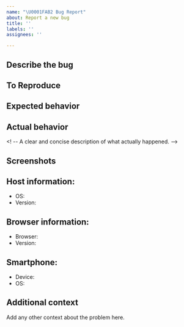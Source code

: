 ```yaml
---
name: "\U0001FAB2 Bug Report"
about: Report a new bug
title: ''
labels: ''
assignees: ''

---
```


## Describe the bug
<!-- A clear and concise description of what the bug is. -->

## To Reproduce
<!-- Give a numbered list of steps to recreate this bug -->

## Expected behavior
<!-- A clear and concise description of what you expected to happen. -->

## Actual behavior
<! -- A clear and concise description of what actually happened. -->

## Screenshots
<!-- Remove if not applicable. Add screenshots to help explain your problem. -->

## Host information:
<!-- Give detailed information of the OS of the host. Check here: http://whatsmyos.com/ for more -->
- OS:
- Version:

## Browser information:
<!-- Remove if not applicable. Give detailed information on the browser running PILOT Drive -->
- Browser:
- Version:

## Smartphone:
<!-- Remove if not applicable. Give detailed information on the mobile device connected to PILOT Drive --> 
- Device:
- OS:

## Additional context
Add any other context about the problem here.

<!-- Thanks for your time and working to make PILOT Drive a better user experience! Cheers! -->
